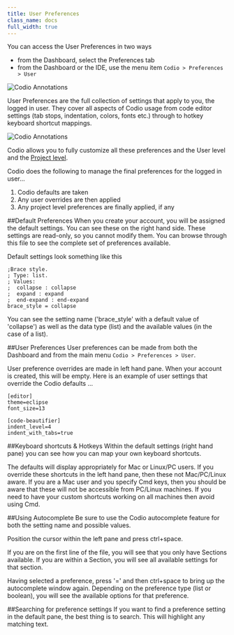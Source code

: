 ```yaml
---
title: User Preferences
class_name: docs
full_width: true
---
```


You can access the User Preferences in two ways

- from the Dashboard, select the Preferences tab
- from the Dashboard or the IDE, use the menu item `Codio > Preferences > User`

![Codio Annotations](/img/docs/prefs-menu.png)

User Preferences are the full collection of settings that apply to you, the logged in user. They cover all aspects of Codio usage from code editor settings (tab stops, indentation, colors, fonts etc.) through to hotkey keyboard shortcut mappings.

![Codio Annotations](/img/docs/prefs-user.png)

Codio allows you to fully customize all these preferences and the User level and the [Project level](/docs/ide/customization/project-prefs).

Codio does the following to manage the final preferences for the logged in user...

1. Codio defaults are taken
2. Any user overrides are then applied
3. Any project level preferences are finally applied, if any

##Default Preferences
When you create your account, you will be assigned the default settings. You can see these on the right hand side. These settings are read-only, so you cannot modify them. You can browse through this file to see the complete set of preferences available.

Default settings look something like this

	;Brace style.
	; Type: list.
	; Values:
	;  collapse : collapse
	;  expand : expand
	;  end-expand : end-expand
	brace_style = collapse

You can see the setting name ('brace_style' with a default value of 'collapse') as well as the data type (list) and the available values (in the case of a list).

##User Preferences
User preferences can be made from both the Dashboard and from the main menu `Codio > Preferences > User`.

User preference overrides are made in left hand pane. When your account is created, this will be empty. Here is an example of user settings that override the Codio defaults ...

	[editor]
	theme=eclipse
	font_size=13

	[code-beautifier]
	indent_level=4
	indent_with_tabs=true

##Keyboard shortcuts & Hotkeys
Within the default settings (right hand pane) you can see how you can map your own keyboard shortcuts.

The defaults will display appropriately for Mac or Linux/PC users. If you override these shortcuts in the left hand pane, then these not Mac/PC/Linux aware. If you are a Mac user and you specify Cmd keys, then you should be aware that these will not be accessible from PC/Linux machines. If you need to have your custom shortcuts working on all machines then avoid using Cmd.

##Using Autocomplete
Be sure to use the Codio autocomplete feature for both the setting name and possible values.

Position the cursor within the left pane and press ctrl+space.

If you are on the first line of the file, you will see that you only have Sections available. If you are within a Section, you will see all available settings for that section.

Having selected a preference, press '=' and then ctrl+space to bring up the autocomplete window again. Depending on the preference type (list or boolean), you will see the available options for that preference.


##Searching for preference settings
If you want to find a preference setting in the default pane, the best thing is to search. This will highlight any matching text.

